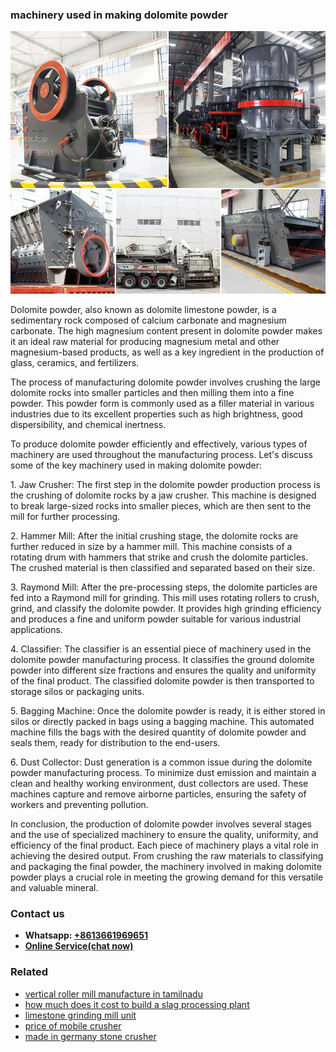 <h3>machinery used in making dolomite powder</h3><img src='1708498025.jpg' alt=''><p>Dolomite powder, also known as dolomite limestone powder, is a sedimentary rock composed of calcium carbonate and magnesium carbonate. The high magnesium content present in dolomite powder makes it an ideal raw material for producing magnesium metal and other magnesium-based products, as well as a key ingredient in the production of glass, ceramics, and fertilizers.</p><p>The process of manufacturing dolomite powder involves crushing the large dolomite rocks into smaller particles and then milling them into a fine powder. This powder form is commonly used as a filler material in various industries due to its excellent properties such as high brightness, good dispersibility, and chemical inertness.</p><p>To produce dolomite powder efficiently and effectively, various types of machinery are used throughout the manufacturing process. Let's discuss some of the key machinery used in making dolomite powder:</p><p>1. Jaw Crusher: The first step in the dolomite powder production process is the crushing of dolomite rocks by a jaw crusher. This machine is designed to break large-sized rocks into smaller pieces, which are then sent to the mill for further processing.</p><p>2. Hammer Mill: After the initial crushing stage, the dolomite rocks are further reduced in size by a hammer mill. This machine consists of a rotating drum with hammers that strike and crush the dolomite particles. The crushed material is then classified and separated based on their size.</p><p>3. Raymond Mill: After the pre-processing steps, the dolomite particles are fed into a Raymond mill for grinding. This mill uses rotating rollers to crush, grind, and classify the dolomite powder. It provides high grinding efficiency and produces a fine and uniform powder suitable for various industrial applications.</p><p>4. Classifier: The classifier is an essential piece of machinery used in the dolomite powder manufacturing process. It classifies the ground dolomite powder into different size fractions and ensures the quality and uniformity of the final product. The classified dolomite powder is then transported to storage silos or packaging units.</p><p>5. Bagging Machine: Once the dolomite powder is ready, it is either stored in silos or directly packed in bags using a bagging machine. This automated machine fills the bags with the desired quantity of dolomite powder and seals them, ready for distribution to the end-users.</p><p>6. Dust Collector: Dust generation is a common issue during the dolomite powder manufacturing process. To minimize dust emission and maintain a clean and healthy working environment, dust collectors are used. These machines capture and remove airborne particles, ensuring the safety of workers and preventing pollution.</p><p>In conclusion, the production of dolomite powder involves several stages and the use of specialized machinery to ensure the quality, uniformity, and efficiency of the final product. Each piece of machinery plays a vital role in achieving the desired output. From crushing the raw materials to classifying and packaging the final powder, the machinery involved in making dolomite powder plays a crucial role in meeting the growing demand for this versatile and valuable mineral.</p><h3>Contact us</h3><ul><li><strong>Whatsapp:&nbsp;<a href="https://wa.me/8613661969651">+8613661969651</a></strong></li><li><a href="https://swt.shibang-china.com/?git&amp;zhl&amp;machinery used in making dolomite powder"><strong>Online Service(chat now)</strong></a></li></ul><h3>Related</h3><ul><li><a href='vertical roller mill manufacture in tamilnadu.md'>vertical roller mill manufacture in tamilnadu</a></li><li><a href='how much does it cost to build a slag processing plant.md'>how much does it cost to build a slag processing plant</a></li><li><a href='limestone grinding mill unit.md'>limestone grinding mill unit</a></li><li><a href='price of mobile crusher.md'>price of mobile crusher</a></li><li><a href='made in germany stone crusher.md'>made in germany stone crusher</a></li></ul>